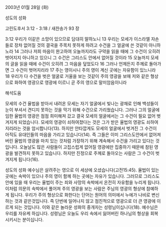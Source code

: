 2003년 01월 28일 (화)

성도의 성화



고린도후서 3:12 - 3:18 / 새찬송가 93 장


3:12 우리가 이같은 소망이 있으므로 담대히 말하노니 
13 우리는 모세가 이스라엘 자손들로 장차 없어질 것의 결국을 주목치 못하게 하려고 수건을 그 얼굴에 쓴 것같이 아니하노라 
14 그러나 저희 마음이 완고하여 오늘까지라도 구약을 읽을 때에 그 수건이 오히려 벗어지지 아니하고 있으니 그 수건은 그리스도 안에서 없어질 것이라 
15 오늘까지 모세의 글을 읽을 때에 수건이 오히려 그 마음을 덮었도다 
16 그러나 언제든지 주께로 돌아가면 그 수건이 벗어지리라 
17 주는 영이시니 주의 영이 계신 곳에는 자유함이 있느니라 
18 우리가 다 수건을 벗은 얼굴로 거울을 보는 것같이 주의 영광을 보매 저와 같은 형상으로 화하여 영광으로 영광에 이르니 곧 주의 영으로 말미암음이니라

해석도움





모세의 수건 
율법을 받아서 내려온 모세는 자기 얼굴에서 빛나는 광채로 인해 백성들이 눈이 부셔서 견디지 못하는 것을 막기 위해 수건으로 가리웠습니다. 그러나 그의 얼굴에 임한 율법의 영광은 점점 희미해져 갔고 결국 모세의 얼굴에서는 그 수건이 필요 없어 벗겨지게 되었습니다. 모세의 영광이 쇠하여졌다는 것은 그가 받은 율법의 영광도 쇠하여지리라는 것을 암시합니다(13). 하지만 안타깝게도 모세의 얼굴에서 벗겨진 그 수건이 아직도 유대인들의 마음을 가리고 있습니다(14). 즉 그들은 이미 그리스도안에서 없어져 버린 율법의 영광을 마치 있는 것처럼 가장하기 위해 계속해서 수건을 가리고 있다는 것입니다. 오늘날도 많은 사람들이 고집스럽게 없어질 영광에만 집중하기 때문에 참된 영광을 발견하지 못하고 있습니다. 하지만 진정으로 주께로 돌아오는 사람은 그 수건이 벗겨지게 됩니다(16). 



성도의 성화 
예수님은 살려주는 영으로 이 세상에 오셨습니다(고전15:45). 율법이 있는 곳에는 속박이 있으나 주의 영이 함께 하는 곳에는 자유가 있습니다. 그러므로 그리스도안에 있을 때 우리는 율법이 주는 죄와 사망의 속박에서 온전히 자유함을 누리게 됩니다. 이처럼 의문의 속박에서 풀어져 주의 영광을 보는 사람은 주님의 영광의 형상에 참예하게 됩니다. 우리가 주의 형상으로 화한다는 단어는 원어의 의미에서 누에가 나비로 변신하는 것과 같은것입니다. 즉 단번에 일어나지 않고 점진적으로 영광으로 더 큰 영광에 이르게 되는 것입니다. 이와 같은 놀라운 성화의 중개자는 성령님이십니다(18). 예수님은 우리를 자유케 하십니다. 성령님은 오늘도 우리 속에서 잃어버린 하나님의 형상을 회복시키시는 분이십니다.